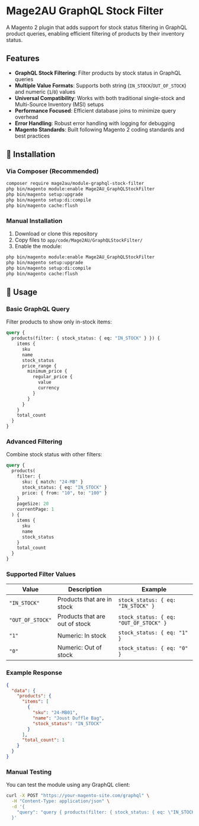 # Mage2AU GraphQL Stock Filter

A Magento 2 plugin that adds support for stock status filtering in GraphQL product queries, enabling efficient filtering of products by their inventory status.

## Features

- **GraphQL Stock Filtering**: Filter products by stock status in GraphQL queries
- **Multiple Value Formats**: Supports both string (`IN_STOCK`/`OUT_OF_STOCK`) and numeric (`1`/`0`) values
- **Universal Compatibility**: Works with both traditional single-stock and Multi-Source Inventory (MSI) setups
- **Performance Focused**: Efficient database joins to minimize query overhead
- **Error Handling**: Robust error handling with logging for debugging
- **Magento Standards**: Built following Magento 2 coding standards and best practices

## 🚀 Installation

### Via Composer (Recommended)

```bash
composer require mage2au/module-graphql-stock-filter
php bin/magento module:enable Mage2AU_GraphQLStockFilter
php bin/magento setup:upgrade
php bin/magento setup:di:compile
php bin/magento cache:flush
```

### Manual Installation

1. Download or clone this repository
2. Copy files to `app/code/Mage2AU/GraphQLStockFilter/`
3. Enable the module:

```bash
php bin/magento module:enable Mage2AU_GraphQLStockFilter
php bin/magento setup:upgrade
php bin/magento setup:di:compile
php bin/magento cache:flush
```

## 📖 Usage

### Basic GraphQL Query

Filter products to show only in-stock items:

```graphql
query {
  products(filter: { stock_status: { eq: "IN_STOCK" } }) {
    items {
      sku
      name
      stock_status
      price_range {
        minimum_price {
          regular_price {
            value
            currency
          }
        }
      }
    }
    total_count
  }
}
```

### Advanced Filtering

Combine stock status with other filters:

```graphql
query {
  products(
    filter: { 
      sku: { match: "24-MB" }
      stock_status: { eq: "IN_STOCK" }
      price: { from: "10", to: "100" }
    }
    pageSize: 20
    currentPage: 1
  ) {
    items {
      sku
      name
      stock_status
    }
    total_count
  }
}
```

### Supported Filter Values

| Value | Description | Example |
|-------|-------------|---------|
| `"IN_STOCK"` | Products that are in stock | `stock_status: { eq: "IN_STOCK" }` |
| `"OUT_OF_STOCK"` | Products that are out of stock | `stock_status: { eq: "OUT_OF_STOCK" }` |
| `"1"` | Numeric: In stock | `stock_status: { eq: "1" }` |
| `"0"` | Numeric: Out of stock | `stock_status: { eq: "0" }` |

### Example Response

```json
{
  "data": {
    "products": {
      "items": [
        {
          "sku": "24-MB01",
          "name": "Joust Duffle Bag",
          "stock_status": "IN_STOCK"
        }
      ],
      "total_count": 1
    }
  }
}
```

### Manual Testing

You can test the module using any GraphQL client:

```bash
curl -X POST "https://your-magento-site.com/graphql" \
  -H "Content-Type: application/json" \
  -d '{
    "query": "query { products(filter: { stock_status: { eq: \"IN_STOCK\" } }) { items { sku name stock_status } } }"
  }'
```